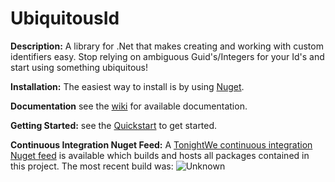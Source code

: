 UbiquitousId 
========== 

**Description:**
A library for .Net that makes creating and working with custom identifiers easy. Stop relying on ambiguous Guid's/Integers for your Id's and start using something ubiquitous!

**Installation:**
The easiest way to install is by using [Nuget](http://nuget.org/packages/TW.UbiquitousId/).

**Documentation**
see the [wiki](https://github.com/TonightWe/UbiquitousId/wiki) for available documentation.

**Getting Started:** see the [Quickstart](https://github.com/TonightWe/UbiquitousId/wiki/Quickstart) to get started.

**Continuous Integration Nuget Feed:**
A [TonightWe continuous integration Nuget feed](https://www.myget.org/feed/Packages/tonightwe) is available which builds and hosts all packages contained in this project. The most recent build was: ![Unknown](https://www.myget.org/BuildSource/Badge/tonightwe?identifier=8e64120a-794f-4eb1-9462-be460c7901af)
